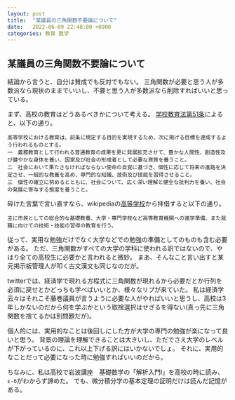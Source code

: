 ```yaml
---
layout: post
title:  "某議員の三角関数不要論について"
date:   2022-06-09 22:48:00 +0900
categories: 教育 数学
---
```

## 某議員の三角関数不要論について

結論から言うと、自分は賛成でも反対でもない。
三角関数が必要と思う人が多数派なら現状のままでいいし、不要と思う人が多数派なら削除すればいいと思っている。

まず、高校の教育はどうあるべきかについて考える。
[学校教育法第51条](https://elaws.e-gov.go.jp/document?lawid=322AC0000000026#Mp-Ch_6)によると、以下の通り。

```
高等学校における教育は、前条に規定する目的を実現するため、次に掲げる目標を達成するよう行われるものとする。
一　義務教育として行われる普通教育の成果を更に発展拡充させて、豊かな人間性、創造性及び健やかな身体を養い、国家及び社会の形成者として必要な資質を養うこと。
二　社会において果たさなければならない使命の自覚に基づき、個性に応じて将来の進路を決定させ、一般的な教養を高め、専門的な知識、技術及び技能を習得させること。
三　個性の確立に努めるとともに、社会について、広く深い理解と健全な批判力を養い、社会の発展に寄与する態度を養うこと。
```

砕けた言葉で言い直すなら、wikipediaの[高等学校](https://ja.wikipedia.org/wiki/%E9%AB%98%E7%AD%89%E5%AD%A6%E6%A0%A1)から拝借すると以下の通り。

```
主に市民としての総合的な基礎教養、大学・専門学校など高等教育機関への進学準備、また就職に向けての技術・技能の習得の教育を行う。 
```

従って、実用な勉強だけでなく大学などでの勉強の準備としてのものも含む必要がある。
ただ、三角関数がすべての大学の学科に使われる訳ではないので、やはり全ての高校生に必要かと言われると微妙。
まあ、そんなこと言い出すと某元掲示板管理人が叩く古文漢文も同じなのだが。

twitterでは、経済学で現れる方程式に三角関数が現れるから必要だとか行列を必須に戻せとかどっちも学べばいいとか、様々なリプが来ていた。
私は経済学云々はそれこそ藤巻議員が言うように必要な人がやればいいと思うし、高校は3年しかないのだから何を学ぶかという取捨選択はせざるを得ない(真っ先に三角関数を捨てるかは別問題だが)。

個人的には、実用的なことは後回しにした方が大学の専門の勉強が楽になって良いと思う。
背景の理論を理解できることは大きいし、ただでさえ大学のレベルが下がっているのに、これ以上下げる訳にはいかないでしょ。
それに、実用的なことだって必要になった時に勉強すればいいのだから。

ちなみに、私は高校で岩波講座　基礎数学の「解析入門I」を高校の時に読み、`ε-δ`がわからず諦めた。
でも、微分積分学の基本定理の証明だけは読んだ記憶がある。
